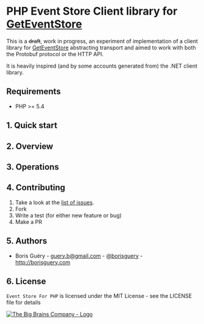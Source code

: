 # PHP Event Store Client library for [GetEventStore](http://geteventstore.com)

This is a ~~draft~~, work in progress, an experiment of implementation of a client library for [GetEventStore](http://geteventstore.com)
abstracting transport and aimed to work with both the Protobuf protocol or the HTTP API.

It is heavily inspired (and by some accounts generated from) the .NET client library.

## Requirements

* PHP >= 5.4


## 1. Quick start

## 2. Overview

## 3. Operations

## 4. Contributing

1. Take a look at the [list of issues](http://github.com/borisguery/EventStoreForPHP).
2. Fork
3. Write a test (for either new feature or bug)
4. Make a PR

## 5. Authors

* Boris Guéry    - guery.b@gmail.com  - [@borisguery](http://twitter.com/borisguery) - http://borisguery.com

## 6. License

`Event Store For PHP` is licensed under the MIT License - see the LICENSE file for details


[![The Big Brains Company - Logo](http://tbbc-valid.thebigbrainscompany.com/assets/images/logo-tbbc.png)](http://thebigbrainscompany.com)
